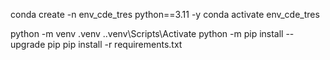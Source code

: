 conda create -n env_cde_tres python==3.11 -y
conda activate env_cde_tres


python -m venv .venv
.\.venv\Scripts\Activate
python -m pip install --upgrade pip
pip install -r requirements.txt